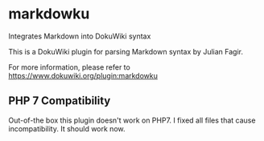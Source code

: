 # markdowku
Integrates Markdown into DokuWiki syntax

This is a DokuWiki plugin for parsing Markdown syntax by Julian Fagir.

For more information, please refer to https://www.dokuwiki.org/plugin:markdowku

## PHP 7 Compatibility
Out-of-the box this plugin doesn't work on PHP7. I fixed all files that cause incompatibility. It should work now.
